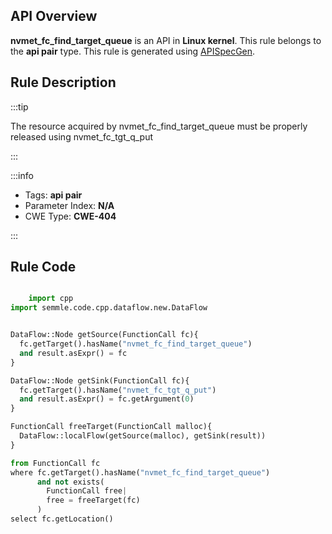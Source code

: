 ---
---


## API Overview
**nvmet_fc_find_target_queue** is an API in **Linux kernel**. This rule belongs to the **api pair** type. This rule is generated using [APISpecGen](../../tools/APISpecGen).
## Rule Description

:::tip

The resource acquired by nvmet_fc_find_target_queue must be properly released using nvmet_fc_tgt_q_put

:::

:::info

- Tags: **api pair**
- Parameter Index: **N/A**
- CWE Type: **CWE-404**

:::

## Rule Code
```python

    import cpp
import semmle.code.cpp.dataflow.new.DataFlow


DataFlow::Node getSource(FunctionCall fc){
  fc.getTarget().hasName("nvmet_fc_find_target_queue")
  and result.asExpr() = fc
}

DataFlow::Node getSink(FunctionCall fc){
  fc.getTarget().hasName("nvmet_fc_tgt_q_put")
  and result.asExpr() = fc.getArgument(0)
}

FunctionCall freeTarget(FunctionCall malloc){
  DataFlow::localFlow(getSource(malloc), getSink(result))
}

from FunctionCall fc
where fc.getTarget().hasName("nvmet_fc_find_target_queue")
      and not exists(
        FunctionCall free| 
        free = freeTarget(fc)
      )
select fc.getLocation()

    
```